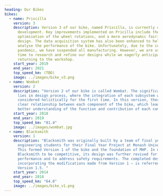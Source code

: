 ```yaml
---
heading: Our Bikes
bikes:
  - name: Priscilla
    version: 3
    description: Version 3 of our bike, named Priscilla, is currently under
      development. Key improvements implemented on Pricilla include the
      optimisation of the wheel rotations, and a more aerodynamic fairing
      design. The data acquisition system has also been enhanced to help further
      analyse the performance of the bike. Unfortunately, due to the coronavirus
      pandemic, we have suspended all manufacturing. However, we are using this
      time to research and refine our designs while we eagerly anticipate
      returning to the workshop.
    start_year: 2019
    end_year: 2021
    top_speed_km: (TBD)
    image: ../images/bike_v3.png
  - name: Wombat
    version: 2
    description: "Version 2 of our bike is called Wombat. The significance of Wombat
      lies in design process, where the integration of each subsystem was
      considered holistically for the first time. In this version, there was a
      clear relationship between each component of the bike, which lead to a
      better understanding of the function and contribution of each component. "
    start_year: 2018
    end_year: 2019
    top_speed_km: "81.4"
    image: ../images/wombat.jpg
  - name: Blacksmith
    version: 1
    description: "Blacksmith was originally built by a team of final year
      engineering students for their Final Year Project at Monash University.
      This formed Version 1 of the bike and the foundation of MHP. In order for
      Blacksmith to be competitive, its design was further revised for better
      performance and to address safety requirements. The completed design –
      incorporating the modifications made from Version 1 – is referred to as
      Version 1.5. "
    start_year: 2014
    end_year: 2018
    top_speed_km: "64.8"
    image: ../images/bike_v1.png
---
```

